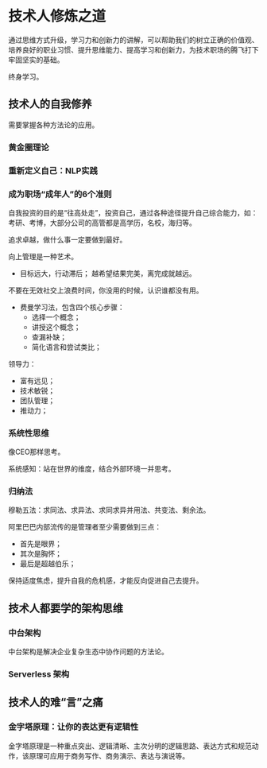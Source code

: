 # 技术人修炼之道

通过思维方式升级，学习力和创新力的讲解，可以帮助我们的树立正确的价值观、培养良好的职业习惯、提升思维能力、提高学习和创新力，为技术职场的腾飞打下牢固坚实的基础。

终身学习。

## 技术人的自我修养

需要掌握各种方法论的应用。

### 黄金圈理论

### 重新定义自己：NLP实践

### 成为职场“成年人”的6个准则

自我投资的目的是“往高处走”，投资自己，通过各种途径提升自己综合能力，如：考研、考博，大部分公司的高管都是高学历，名校，海归等。

追求卓越，做什么事一定要做到最好。

向上管理是一种艺术。

- 目标远大，行动滞后；
  越希望结果完美，离完成就越远。

不要在无效社交上浪费时间，你没用的时候，认识谁都没有用。

- 费曼学习法，包含四个核心步骤：
  - 选择一个概念；
  - 讲授这个概念；
  - 查漏补缺；
  - 简化语言和尝试类比；

领导力：

- 富有远见；
- 技术敏锐；
- 团队管理；
- 推动力；

### 系统性思维

像CEO那样思考。

系统感知：站在世界的维度，结合外部环境一并思考。

### 归纳法

穆勒五法：求同法、求异法、求同求异并用法、共变法、剩余法。

阿里巴巴内部流传的是管理者至少需要做到三点：

- 首先是眼界；
- 其次是胸怀；
- 最后是超越伯乐；

保持适度焦虑，提升自我的危机感，才能反向促进自己去提升。

## 技术人都要学的架构思维

### 中台架构

中台架构是解决企业复杂生态中协作问题的方法论。

### Serverless 架构

## 技术人的难“言”之痛

### 金字塔原理：让你的表达更有逻辑性

金字塔原理是一种重点突出、逻辑清晰、主次分明的逻辑思路、表达方式和规范动作，该原理可应用于商务写作、商务演示、表达与演说等。
